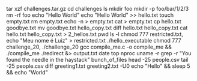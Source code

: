 tar xzf challenges.tar.gz
cd challenges
ls
mkdir foo
mkdir -p foo/bar/1/2/3
rm -rf foo
echo "Hello World"
echo "Hello World" >> hello.txt
touch empty.txt
rm empty.txt
echo -n > empty.txt
cat > empty.txt
cp hello.txt goodbye.txt
mv goodbye.txt hello_copy.txt
diff hello.txt hello_copy.txt
cat hello.txt hello_copy.txt > 2_hellos.txt
pwd
ls -l
chmod 777 restricted.txt, echo "Meu nome é Luiz" > restricted.txt
./hello_executable
chmod 777 challenge_20, ./challenge_20
gcc compile_me.c -o compile_me && ./compile_me
./redirect &> output.txt
date
top
nproc
uname -r
grep -r "You found the needle in the haystack" bunch_of_files
head -25 people.csv
tail -25 people.csv
diff greeting1.txt greeting2.txt -U0
echo "Hello" && sleep 5 && echo "World"